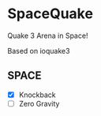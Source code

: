 SpaceQuake
==========

Quake 3 Arena in Space!

Based on ioquake3

SPACE
-----
 - [x] Knockback
 - [ ] Zero Gravity
